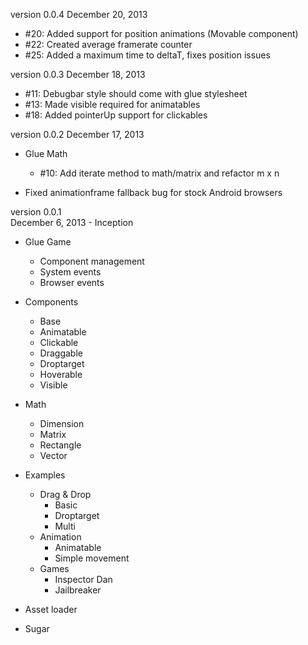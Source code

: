 version 0.0.4 
December 20, 2013

- #20: Added support for position animations (Movable component)
- #22: Created average framerate counter
- #25: Added a maximum time to deltaT, fixes position issues

version 0.0.3 
December 18, 2013

- #11: Debugbar style should come with glue stylesheet
- #13: Made visible required for animatables
- #18: Added pointerUp support for clickables

version 0.0.2 
December 17, 2013

- Glue Math
  - #10: Add iterate method to math/matrix and refactor m x n

- Fixed animationframe fallback bug for stock Android browsers

version 0.0.1   
December 6, 2013 - Inception

- Glue Game
  - Component management
  - System events
  - Browser events

- Components
  - Base
  - Animatable
  - Clickable
  - Draggable
  - Droptarget
  - Hoverable
  - Visible

- Math
  - Dimension
  - Matrix
  - Rectangle
  - Vector

- Examples
  - Drag & Drop
    - Basic
    - Droptarget
    - Multi
  - Animation
    - Animatable
    - Simple movement
  - Games
    - Inspector Dan
    - Jailbreaker

- Asset loader
- Sugar